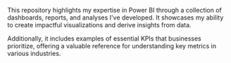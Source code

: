 This repository highlights my expertise in Power BI through a collection of dashboards, reports, and analyses I've developed. It showcases my ability to create impactful visualizations 
and derive insights from data. 

Additionally, it includes examples of essential KPIs that businesses prioritize, offering a valuable reference for understanding key metrics in various industries.

